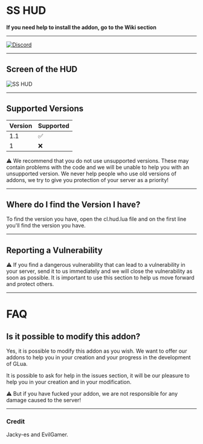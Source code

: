# SS HUD

**If you need help to install the addon, go to the Wiki section**

***

[![Discord](https://cdn.discordapp.com/attachments/756310049390985299/773705281330479164/20201104_192826.png)](https://discord.gg/aY3rGxVTaa)

***

## Screen of the HUD
![SS HUD](https://steamuserimages-a.akamaihd.net/ugc/1649965854350144482/11310F7DA9922B0AF0B8D4E8E2712489DE2EC1B2/)

***

## Supported Versions

| Version | Supported          |
| ------- | ------------------ |
| 1.1     | :white_check_mark: |
| 1       | :x:                |

:warning: We recommend that you do not use unsupported versions. These may contain problems with the code and we will be unable to help you with an unsupported version. We never help people who use old versions of addons, we try to give you protection of your server as a priority!

***

## Where do I find the Version I have?

To find the version you have, open the cl.hud.lua file and on the first line you'll find the version you have.

***

## Reporting a Vulnerability

:warning: If you find a dangerous vulnerability that can lead to a vulnerability in your server, send it to us immediately and we will close the vulnerability as soon as possible. It is important to use this section to help us move forward and protect others.

***

# FAQ

## Is it possible to modify this addon?

Yes, it is possible to modify this addon as you wish. We want to offer our addons to help you in your creation and your progress in the development of GLua.

It is possible to ask for help in the issues section, it will be our pleasure to help you in your creation and in your modification.

:warning: But if you have fucked your addon, we are not responsible for any damage caused to the server!

***

### Credit

Jacky-es and EvilGamer.
